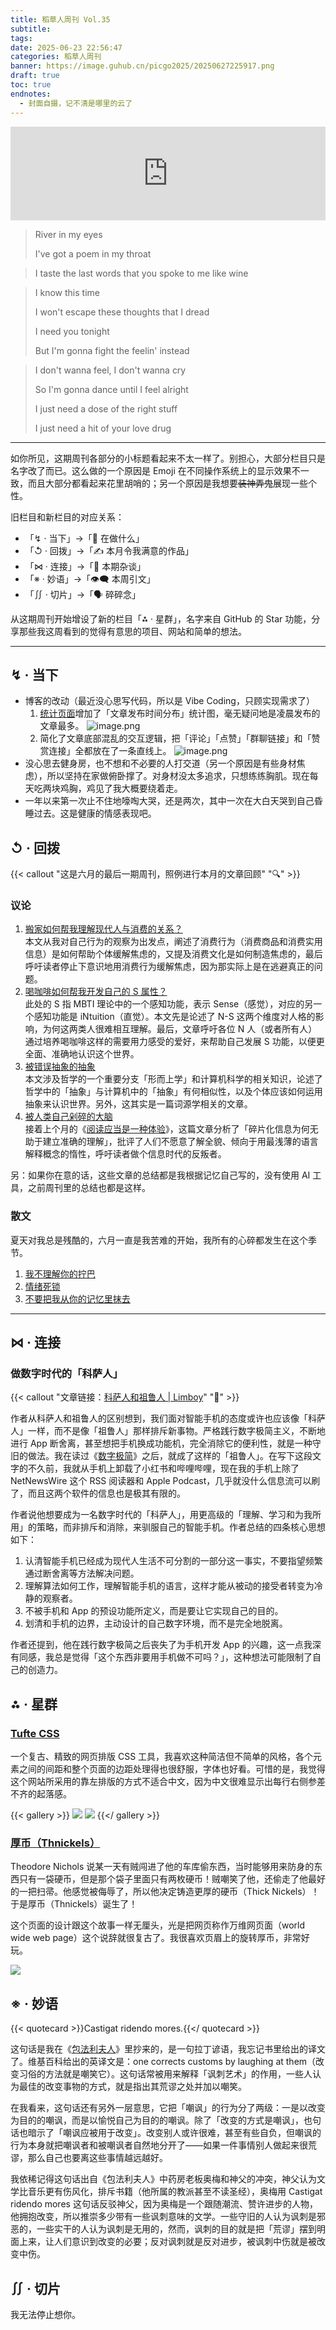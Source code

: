 ```yaml
---
title: 稻草人周刊 Vol.35
subtitle: 
tags: 
date: 2025-06-23 22:56:47
categories: 稻草人周刊
banner: https://image.guhub.cn/picgo2025/20250627225917.png
draft: true
toc: true
endnotes:
  - 封面自摄，记不清是哪里的云了
---
```


<iframe allow="autoplay *; encrypted-media *;" frameborder="0" height="150" style="width:100%;max-width:660px;overflow:hidden;background:transparent;" sandbox="allow-forms allow-popups allow-same-origin allow-scripts allow-storage-access-by-user-activation allow-top-navigation-by-user-activation" src="https://embed.music.apple.com/cn/album/lovedrug/1792666546?i=1792667018"></iframe>

> River in my eyes
> 
> I've got a poem in my throat

> I taste the last words that you spoke to me like wine  

> I know this time  
> 
> I won't escape these thoughts that I dread  
> 
> I need you tonight  
> 
> But I'm gonna fight the feelin' instead  

> I don't wanna feel, I don't wanna cry  
> 
> So I'm gonna dance until I feel alright  
> 
> I just need a dose of the right stuff  
> 
> I just need a hit of your love drug  

<!--more-->

---

如你所见，这期周刊各部分的小标题看起来不太一样了。别担心，大部分栏目只是名字改了而已。这么做的一个原因是 Emoji 在不同操作系统上的显示效果不一致，而且大部分都看起来花里胡哨的；另一个原因是我想要~~装神弄鬼~~展现一些个性。

旧栏目和新栏目的对应关系：

- 「↯ · 当下」→「🙋 在做什么」
- 「↺ · 回拨」→「✍️ 本月令我满意的作品」
- 「⋈︎ · 连接」→「💬 本期杂谈」
- 「※ · 妙语」→「👁️‍🗨️ 本周引文」
- 「∬ · 切片」→「🗣️ 碎碎念」

从这期周刊开始增设了新的栏目「⁂ · 星群」，名字来自 GitHub 的 Star 功能，分享那些我这周看到的觉得有意思的项目、网站和简单的想法。

---

## ↯ · 当下

- 博客的改动（最近没心思写代码，所以是 Vibe Coding，只顾实现需求了）
	1. [统计页面](/stats/)增加了「文章发布时间分布」统计图，毫无疑问地是凌晨发布的文章最多。
	   ![image.png](https://image.guhub.cn/picgo2025/20250627225917.png)
	2. 简化了文章底部混乱的交互逻辑，把「评论」「点赞」「群聊链接」和「赞赏连接」全都放在了一条直线上。
	   ![image.png](https://image.guhub.cn/picgo2025/20250627225848.png)
- 没心思去健身房，也不想和不必要的人打交道（另一个原因是有些身材焦虑），所以坚持在家做俯卧撑了。对身材没太多追求，只想练练胸肌。现在每天吃两块鸡胸，鸡见了我大概要绕着走。
- 一年以来第一次止不住地嚎啕大哭，还是两次，其中一次在大白天哭到自己昏睡过去。这是健康的情感表现吧。

## ↺ · 回拨

{{< callout "这是六月的最后一期周刊，照例进行本月的文章回顾" "🔍" >}}

### 议论

1. [搬家如何帮我理解现代人与消费的关系？](/posts/搬家如何帮我理解现代人与消费的关系/)<br/>
   本文从我对自己行为的观察为出发点，阐述了消费行为（消费商品和消费实用信息）是如何帮助个体缓解焦虑的，又提及消费文化是如何制造焦虑的，最后呼吁读者停止下意识地用消费行为缓解焦虑，因为那实际上是在逃避真正的问题。
2. [喝咖啡如何帮我开发自己的 S 属性？](/posts/喝咖啡如何帮我开发自己的s属性/)<br/>
   此处的 S 指 MBTI 理论中的一个感知功能，表示 Sense（感觉），对应的另一个感知功能是 iNtuition（直觉）。本文先是论述了 N-S 这两个维度对人格的影响，为何这两类人很难相互理解。最后，文章呼吁各位 N 人（或者所有人）通过培养喝咖啡这样的需要用力感受的爱好，来帮助自己发展 S 功能，以便更全面、准确地认识这个世界。
3. [被错误抽象的抽象](/posts/abstraction/)<br/>
   本文涉及哲学的一个重要分支「形而上学」和计算机科学的相关知识，论述了哲学中的「抽象」与计算机中的「抽象」有何相似性，以及个体应该如何运用抽象来认识世界。另外，这其实是一篇词源学相关的文章。
4. [被人类自己剁碎的大脑](/posts/被人类自己剁碎的大脑/)<br/>
   接着上个月的《[阅读应当是一种体验](/posts/reading-as-an-experience/)》，这篇文章分析了「碎片化信息为何无助于建立准确的理解」，批评了人们不愿意了解全貌、倾向于用最浅薄的语言解释概念的惰性，呼吁读者做个信息时代的反叛者。

另：如果你在意的话，这些文章的总结都是我根据记忆自己写的，没有使用 AI 工具，之前周刊里的总结也都是这样。

### 散文

夏天对我总是残酷的，六月一直是我苦难的开始，我所有的心碎都发生在这个季节。

1. [我不理解你的拧巴](/posts/我不理解你的拧巴/)
2. [情绪死锁](/posts/情绪死锁/)
3. [不要把我从你的记忆里抹去](/posts/不要把我从你的记忆里抹去/)

---

## ⋈︎ · 连接

### 做数字时代的「科萨人」

{{< callout "文章链接：[科萨人和祖鲁人 \| Limboy](https://limboy.me/posts/amaxhosa-amazulu)" "📜" >}}

作者从科萨人和祖鲁人的区别想到，我们面对智能手机的态度或许也应该像「科萨人」一样，而不是像「祖鲁人」那样排斥新事物。严格践行数字极简主义，不断地进行 App 断舍离，甚至想把手机换成功能机，完全消除它的便利性，就是一种守旧的做法。我在读过《[数字极简](/library/2024/数字极简/)》之后，就成了这样的「祖鲁人」。在写下这段文字的不久前，我就从手机上卸载了小红书和哔哩哔哩，现在我的手机上除了 NetNewsWire 这个 RSS 阅读器和 Apple Podcast，几乎就没什么信息流可以刷了，而且这两个软件的信息也是极其有限的。

作者说他想要成为一名数字时代的「科萨人」，用更高级的「理解、学习和为我所用」的策略，而非排斥和消除，来驯服自己的智能手机。作者总结的四条核心思想如下：

1. 认清智能手机已经成为现代人生活不可分割的一部分这一事实，不要指望频繁通过断舍离等方法解决问题。
2. 理解算法如何工作，理解智能手机的语言，这样才能从被动的接受者转变为冷静的观察者。
3. 不被手机和 App 的预设功能所定义，而是要让它实现自己的目的。
4. 划清和手机的边界，主动设计的自己数字环境，而不是完全地脱离。

作者还提到，他在践行数字极简之后丧失了为手机开发 App 的兴趣，这一点我深有同感，我总是觉得「这个东西非要用手机做不可吗？」，这种想法可能限制了自己的创造力。

## ⁂ · 星群

### [Tufte CSS](https://edwardtufte.github.io/tufte-css/)

一个复古、精致的网页排版 CSS 工具，我喜欢这种简洁但不简单的风格，各个元素之间的间距和整个页面的边距处理得也很舒服，字体也好看。可惜的是，我觉得这个网站所采用的靠左排版的方式不适合中文，因为中文很难显示出每行右侧参差不齐的起落感。

{{< gallery >}}
![](https://image.guhub.cn/picgo2025/PixPin_2025-06-27_22-47-38-2.png)
![](https://image.guhub.cn/picgo2025/PixPin_2025-06-27_22-48-00-2.png)
{{</ gallery >}}

### [厚币（Thnickels）](https://thick-coins.net/)

Theodore Nichols 说某一天有贼闯进了他的车库偷东西，当时能够用来防身的东西只有一袋硬币，但是那个袋子里面只有两枚硬币！贼嘲笑了他，还偷走了他最好的一把扫帚。他感觉被侮辱了，所以他决定铸造更厚的硬币（Thick Nickels）！于是厚币（Thnickels）诞生了！

这个页面的设计跟这个故事一样无厘头，光是把网页称作万维网页面（world wide web page）这个说辞就很复古了。我很喜欢页眉上的旋转厚币，非常好玩。

![](https://image.guhub.cn/picgo2025/thnickels%20in%20my%20hand.jpg)

## ※ · 妙语

{{< quotecard >}}Castigat ridendo mores.{{</ quotecard >}}

这句话是我在《[包法利夫人](/library/2025/包法利夫人/)》里抄来的，是一句拉丁谚语，我忘记书里给出的译文了。维基百科给出的英译文是：one corrects customs by laughing at them（改变习俗的方法就是嘲笑它）。这句话常被用来解释「讽刺艺术」的作用，一些人认为最佳的改变事物的方式，就是指出其荒谬之处并加以嘲笑。

在我看来，这句话还有另外一层意思，它把「嘲讽」的行为分了两级：一是以改变为目的的嘲讽，而是以愉悦自己为目的的嘲讽。除了「改变的方式是嘲讽」，也句话也暗示了「嘲讽应被用于改变」。改变别人或许很难，甚至有些自负，但嘲讽的行为本身就把嘲讽者和被嘲讽者自然地分开了——如果一件事情别人做起来很荒谬，那么自己也要离这些事情越远越好。

我依稀记得这句话出自《包法利夫人》中药房老板奥梅和神父的冲突，神父认为文学比音乐更有伤风化，排斥书籍（他所属的教派甚至不读圣经），奥梅用 Castigat ridendo mores 这句话反驳神父，因为奥梅是一个跟随潮流、赞许进步的人物，他拥抱改变，所以推崇多少带有一些讽刺意味的文学。一些守旧的人认为讽刺是邪恶的，一些实干的人认为讽刺是无用的，然而，讽刺的目的就是把「荒谬」摆到明面上来，让人们意识到改变的必要；反对讽刺就是反对进步，被讽刺中伤就是被改变中伤。

## ∬ · 切片

我无法停止想你。
